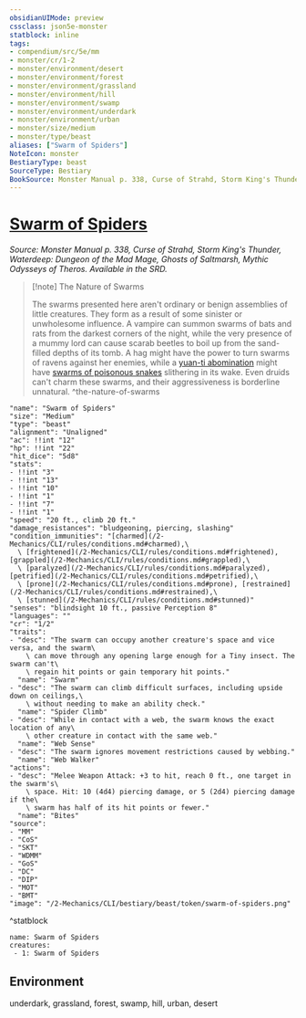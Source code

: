 ```yaml
---
obsidianUIMode: preview
cssclass: json5e-monster
statblock: inline
tags:
- compendium/src/5e/mm
- monster/cr/1-2
- monster/environment/desert
- monster/environment/forest
- monster/environment/grassland
- monster/environment/hill
- monster/environment/swamp
- monster/environment/underdark
- monster/environment/urban
- monster/size/medium
- monster/type/beast
aliases: ["Swarm of Spiders"]
NoteIcon: monster
BestiaryType: beast
SourceType: Bestiary
BookSource: Monster Manual p. 338, Curse of Strahd, Storm King's Thunder, Waterdeep: Dungeon of the Mad Mage, Ghosts of Saltmarsh, Mythic Odysseys of Theros. Available in the SRD.
---
```

# [Swarm of Spiders](2-Mechanics/CLI/bestiary/beast/swarm-of-spiders.md)
*Source: Monster Manual p. 338, Curse of Strahd, Storm King's Thunder, Waterdeep: Dungeon of the Mad Mage, Ghosts of Saltmarsh, Mythic Odysseys of Theros. Available in the SRD.*  

> [!note] The Nature of Swarms
> 
> The swarms presented here aren't ordinary or benign assemblies of little creatures. They form as a result of some sinister or unwholesome influence. A vampire can summon swarms of bats and rats from the darkest corners of the night, while the very presence of a mummy lord can cause scarab beetles to boil up from the sand-filled depths of its tomb. A hag might have the power to turn swarms of ravens against her enemies, while a [yuan-ti abomination](/2-Mechanics/CLI/bestiary/monstrosity/yuan-ti-abomination.md) might have [swarms of poisonous snakes](/2-Mechanics/CLI/bestiary/beast/swarm-of-poisonous-snakes.md) slithering in its wake. Even druids can't charm these swarms, and their aggressiveness is borderline unnatural.
^the-nature-of-swarms

```statblock
"name": "Swarm of Spiders"
"size": "Medium"
"type": "beast"
"alignment": "Unaligned"
"ac": !!int "12"
"hp": !!int "22"
"hit_dice": "5d8"
"stats":
- !!int "3"
- !!int "13"
- !!int "10"
- !!int "1"
- !!int "7"
- !!int "1"
"speed": "20 ft., climb 20 ft."
"damage_resistances": "bludgeoning, piercing, slashing"
"condition_immunities": "[charmed](/2-Mechanics/CLI/rules/conditions.md#charmed),\
  \ [frightened](/2-Mechanics/CLI/rules/conditions.md#frightened), [grappled](/2-Mechanics/CLI/rules/conditions.md#grappled),\
  \ [paralyzed](/2-Mechanics/CLI/rules/conditions.md#paralyzed), [petrified](/2-Mechanics/CLI/rules/conditions.md#petrified),\
  \ [prone](/2-Mechanics/CLI/rules/conditions.md#prone), [restrained](/2-Mechanics/CLI/rules/conditions.md#restrained),\
  \ [stunned](/2-Mechanics/CLI/rules/conditions.md#stunned)"
"senses": "blindsight 10 ft., passive Perception 8"
"languages": ""
"cr": "1/2"
"traits":
- "desc": "The swarm can occupy another creature's space and vice versa, and the swarm\
    \ can move through any opening large enough for a Tiny insect. The swarm can't\
    \ regain hit points or gain temporary hit points."
  "name": "Swarm"
- "desc": "The swarm can climb difficult surfaces, including upside down on ceilings,\
    \ without needing to make an ability check."
  "name": "Spider Climb"
- "desc": "While in contact with a web, the swarm knows the exact location of any\
    \ other creature in contact with the same web."
  "name": "Web Sense"
- "desc": "The swarm ignores movement restrictions caused by webbing."
  "name": "Web Walker"
"actions":
- "desc": "Melee Weapon Attack: +3 to hit, reach 0 ft., one target in the swarm's\
    \ space. Hit: 10 (4d4) piercing damage, or 5 (2d4) piercing damage if the\
    \ swarm has half of its hit points or fewer."
  "name": "Bites"
"source":
- "MM"
- "CoS"
- "SKT"
- "WDMM"
- "GoS"
- "DC"
- "DIP"
- "MOT"
- "BMT"
"image": "/2-Mechanics/CLI/bestiary/beast/token/swarm-of-spiders.png"
```
^statblock

```encounter-table
name: Swarm of Spiders
creatures:
 - 1: Swarm of Spiders
```

## Environment

underdark, grassland, forest, swamp, hill, urban, desert